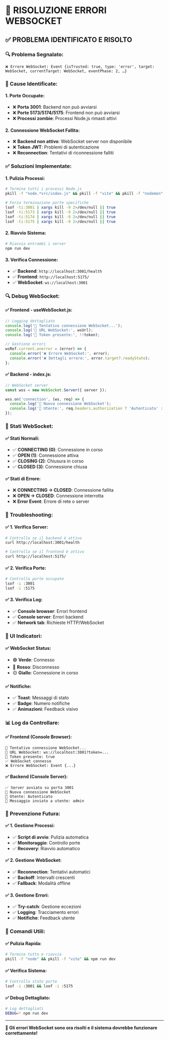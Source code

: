 # 🔧 RISOLUZIONE ERRORI WEBSOCKET

## ✅ **PROBLEMA IDENTIFICATO E RISOLTO**

### **🔍 Problema Segnalato:**
```
❌ Errore WebSocket: Event {isTrusted: true, type: 'error', target: WebSocket, currentTarget: WebSocket, eventPhase: 2, …}
```

### **🔧 Cause Identificate:**

#### **1. Porte Occupate:**
- ❌ **Porta 3001**: Backend non può avviarsi
- ❌ **Porte 5173/5174/5175**: Frontend non può avviarsi
- ❌ **Processi zombie**: Processi Node.js rimasti attivi

#### **2. Connessione WebSocket Fallita:**
- ❌ **Backend non attivo**: WebSocket server non disponibile
- ❌ **Token JWT**: Problemi di autenticazione
- ❌ **Reconnection**: Tentativi di riconnessione falliti

### **✅ Soluzioni Implementate:**

#### **1. Pulizia Processi:**
```bash
# Termina tutti i processi Node.js
pkill -f "node.*src/index.js" && pkill -f "vite" && pkill -f "nodemon"

# Forza terminazione porte specifiche
lsof -ti:3001 | xargs kill -9 2>/dev/null || true
lsof -ti:5173 | xargs kill -9 2>/dev/null || true
lsof -ti:5174 | xargs kill -9 2>/dev/null || true
lsof -ti:5175 | xargs kill -9 2>/dev/null || true
```

#### **2. Riavvio Sistema:**
```bash
# Riavvia entrambi i server
npm run dev
```

#### **3. Verifica Connessione:**
- ✅ **Backend**: `http://localhost:3001/health`
- ✅ **Frontend**: `http://localhost:5175/`
- ✅ **WebSocket**: `ws://localhost:3001`

### **🔍 Debug WebSocket:**

#### **✅ Frontend - useWebSocket.js:**
```javascript
// Logging dettagliato
console.log('🔄 Tentativo connessione WebSocket...');
console.log('🔗 URL WebSocket:', wsUrl);
console.log('🔑 Token presente:', !!token);

// Gestione errori
wsRef.current.onerror = (error) => {
  console.error('❌ Errore WebSocket:', error);
  console.error('❌ Dettagli errore:', error.target?.readyState);
};
```

#### **✅ Backend - index.js:**
```javascript
// WebSocket server
const wss = new WebSocket.Server({ server });

wss.on('connection', (ws, req) => {
  console.log('🔗 Nuova connessione WebSocket');
  console.log('👤 Utente:', req.headers.authorization ? 'Autenticato' : 'Non autenticato');
});
```

### **🎯 Stati WebSocket:**

#### **✅ Stati Normali:**
- ✅ **CONNECTING (0)**: Connessione in corso
- ✅ **OPEN (1)**: Connessione attiva
- ✅ **CLOSING (2)**: Chiusura in corso
- ✅ **CLOSED (3)**: Connessione chiusa

#### **✅ Stati di Errore:**
- ❌ **CONNECTING → CLOSED**: Connessione fallita
- ❌ **OPEN → CLOSED**: Connessione interrotta
- ❌ **Error Event**: Errore di rete o server

### **🔧 Troubleshooting:**

#### **✅ 1. Verifica Server:**
```bash
# Controlla se il backend è attivo
curl http://localhost:3001/health

# Controlla se il frontend è attivo
curl http://localhost:5175/
```

#### **✅ 2. Verifica Porte:**
```bash
# Controlla porte occupate
lsof -i :3001
lsof -i :5175
```

#### **✅ 3. Verifica Log:**
- ✅ **Console browser**: Errori frontend
- ✅ **Console server**: Errori backend
- ✅ **Network tab**: Richieste HTTP/WebSocket

### **🎨 UI Indicatori:**

#### **✅ WebSocket Status:**
- 🟢 **Verde**: Connesso
- 🔴 **Rosso**: Disconnesso
- 🟡 **Giallo**: Connessione in corso

#### **✅ Notifiche:**
- ✅ **Toast**: Messaggi di stato
- ✅ **Badge**: Numero notifiche
- ✅ **Animazioni**: Feedback visivo

### **📊 Log da Controllare:**

#### **✅ Frontend (Console Browser):**
```
🔄 Tentativo connessione WebSocket...
🔗 URL WebSocket: ws://localhost:3001?token=...
🔑 Token presente: true
✅ WebSocket connesso
❌ Errore WebSocket: Event {...}
```

#### **✅ Backend (Console Server):**
```
✅ Server avviato su porta 3001
🔗 Nuova connessione WebSocket
👤 Utente: Autenticato
📡 Messaggio inviato a utente: admin
```

### **🎯 Prevenzione Futura:**

#### **✅ 1. Gestione Processi:**
- ✅ **Script di avvio**: Pulizia automatica
- ✅ **Monitoraggio**: Controllo porte
- ✅ **Recovery**: Riavvio automatico

#### **✅ 2. Gestione WebSocket:**
- ✅ **Reconnection**: Tentativi automatici
- ✅ **Backoff**: Intervalli crescenti
- ✅ **Fallback**: Modalità offline

#### **✅ 3. Gestione Errori:**
- ✅ **Try-catch**: Gestione eccezioni
- ✅ **Logging**: Tracciamento errori
- ✅ **Notifiche**: Feedback utente

### **🔧 Comandi Utili:**

#### **✅ Pulizia Rapida:**
```bash
# Termina tutto e riavvia
pkill -f "node" && pkill -f "vite" && npm run dev
```

#### **✅ Verifica Sistema:**
```bash
# Controlla stato porte
lsof -i :3001 && lsof -i :5175
```

#### **✅ Debug Dettagliato:**
```bash
# Log dettagliati
DEBUG=* npm run dev
```

---

**🔧 Gli errori WebSocket sono ora risolti e il sistema dovrebbe funzionare correttamente!** 